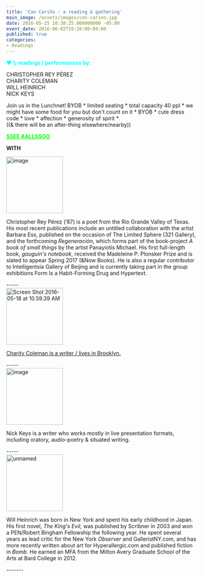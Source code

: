 ```yaml
---
title: 'Con Cariño : a reading & gathering'
main_image: /assets/images/con-carino.jpg
date: 2016-05-25 10:38:25.000000000 -05:00
event_date: 2016-06-02T19:28:00-04:00
published: true
categories:
- Readings
---
```

<p><strong><span style="color: #00ffff;">♥ !¡ readings / performances by: </span></strong></p>
<p>CHRISTOPHER REY PÉREZ<br />
CHARITY COLEMAN<br />
WILL HEINRICH<br />
NICK KEYS</p>
<p>Join us in the Lunchnet! BYOB * limited seating * total capacity 40 ppl * we might have some food for you but don't count on it * BYOB * cute dress code * love * affection * generosity of spirit *<br />
((&amp; there will be an after-thing elsewhere/nearby))</p>
<p><span style="color: #00ff00;"><strong><a style="color: #00ff00;" href="https://www.facebook.com/events/1066514673415746/">SSEE AALLSSOO</a></strong></span></p>
<p><strong>WITH</strong></p>
<p><img class="alignnone size-thumbnail wp-image-1453" src="{{ site.baseurl }}/assets/images/image-150x150.jpg" alt="image" width="150" height="150" /></p>
<p style="text-align: left;">Christopher Rey Pérez (’87) is a poet from the Rio Grande Valley of Texas. His most recent publications include an untitled collaboration with the artist Barbara Ess, published on the occasion of The Limited Sphere (321 Gallery), and the forthcoming <em>Regeneración</em>, which forms part of the book-project <em>A book of small things</em> by the artist Panayiotis Michael. His first full-length book, <em>gauguin's notebook</em>, received the Madeleine P. Plonsker Prize and is slated to appear Spring 2017 (&amp;Now Books). He is also a regular contributor to Intelligentsia Gallery of Beijing and is currently taking part in the group exhibitions Form Is a Habit-Forming Drug and Hypertext.</p>
<p>-----<br />
<img class="alignnone size-thumbnail wp-image-1451" src="{{ site.baseurl }}/assets/images/Screen-Shot-2016-05-18-at-10.59.39-AM-150x150.png" alt="Screen Shot 2016-05-18 at 10.59.39 AM" width="150" height="150" /></p>
<p><a href="http://oclockpress.com/index.php?/books/charity-coleman/">Charity Coleman is a writer / lives in Brooklyn.</a></p>
<p>-----<br />
<img class="alignnone size-thumbnail wp-image-1452" src="{{ site.baseurl }}/assets/images/image-150x150.png" alt="image" width="150" height="150" /></p>
<p>Nick Keys is a writer who works mostly in live presentation formats, including oratory, audio-poetry &amp; situated writing.</p>
<p>-----<br />
<img class="alignnone size-thumbnail wp-image-1454" src="{{ site.baseurl }}/assets/images/unnamed-150x150.jpg" alt="unnamed" width="150" height="150" /></p>
<p>Will Heinrich was born in New York and spent his early childhood in Japan. His first novel, <i>The King's Evil, </i>was published by Scribner in 2003 and won a PEN/Robert Bingham Fellowship the following year. He spent several years as lead critic for the New York <i>Observer </i>and GalleristNY.com, and has more recently written about art for Hyperallergic.com and published fiction in <i>Bomb. </i>He earned an MFA from the Milton Avery Graduate School of the Arts at Bard College in 2012.</p>
<p>-------</p>

